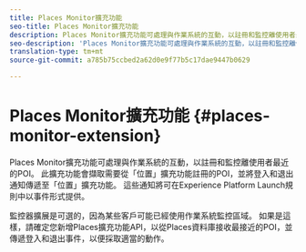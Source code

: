 ```yaml
---
title: Places Monitor擴充功能
seo-title: Places Monitor擴充功能
description: Places Monitor擴充功能可處理與作業系統的互動，以註冊和監控離使用者最近的POI。
seo-description: 'Places Monitor擴充功能可處理與作業系統的互動，以註冊和監控離使用者最近的POI。 '
translation-type: tm+mt
source-git-commit: a785b75ccbed2a62d0e9f77b5c17dae9447b0629

---
```



# Places Monitor擴充功能 {#places-monitor-extension}

Places Monitor擴充功能可處理與作業系統的互動，以註冊和監控離使用者最近的POI。 此擴充功能會擷取需要從「位置」擴充功能註冊的POI，並將登入和退出通知傳遞至「位置」擴充功能。 這些通知將可在Experience Platform Launch規則中以事件形式提供。

監控器擴展是可選的，因為某些客戶可能已經使用作業系統監控區域。 如果是這樣，請確定您新增Places擴充功能API，以從Places資料庫接收最接近的POI，並傳遞登入和退出事件，以便採取適當的動作。
